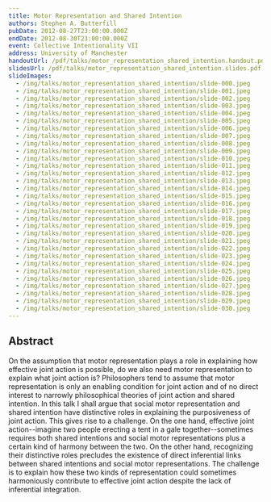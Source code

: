 ```yaml
---
title: Motor Representation and Shared Intention
authors: Stephen A. Butterfill
pubDate: 2012-08-27T23:00:00.000Z
endDate: 2012-08-30T23:00:00.000Z
event: Collective Intentionality VII
address: University of Manchester
handoutUrl: /pdf/talks/motor_representation_shared_intention.handout.pdf
slidesUrl: /pdf/talks/motor_representation_shared_intention.slides.pdf
slideImages:
  - /img/talks/motor_representation_shared_intention/slide-000.jpeg
  - /img/talks/motor_representation_shared_intention/slide-001.jpeg
  - /img/talks/motor_representation_shared_intention/slide-002.jpeg
  - /img/talks/motor_representation_shared_intention/slide-003.jpeg
  - /img/talks/motor_representation_shared_intention/slide-004.jpeg
  - /img/talks/motor_representation_shared_intention/slide-005.jpeg
  - /img/talks/motor_representation_shared_intention/slide-006.jpeg
  - /img/talks/motor_representation_shared_intention/slide-007.jpeg
  - /img/talks/motor_representation_shared_intention/slide-008.jpeg
  - /img/talks/motor_representation_shared_intention/slide-009.jpeg
  - /img/talks/motor_representation_shared_intention/slide-010.jpeg
  - /img/talks/motor_representation_shared_intention/slide-011.jpeg
  - /img/talks/motor_representation_shared_intention/slide-012.jpeg
  - /img/talks/motor_representation_shared_intention/slide-013.jpeg
  - /img/talks/motor_representation_shared_intention/slide-014.jpeg
  - /img/talks/motor_representation_shared_intention/slide-015.jpeg
  - /img/talks/motor_representation_shared_intention/slide-016.jpeg
  - /img/talks/motor_representation_shared_intention/slide-017.jpeg
  - /img/talks/motor_representation_shared_intention/slide-018.jpeg
  - /img/talks/motor_representation_shared_intention/slide-019.jpeg
  - /img/talks/motor_representation_shared_intention/slide-020.jpeg
  - /img/talks/motor_representation_shared_intention/slide-021.jpeg
  - /img/talks/motor_representation_shared_intention/slide-022.jpeg
  - /img/talks/motor_representation_shared_intention/slide-023.jpeg
  - /img/talks/motor_representation_shared_intention/slide-024.jpeg
  - /img/talks/motor_representation_shared_intention/slide-025.jpeg
  - /img/talks/motor_representation_shared_intention/slide-026.jpeg
  - /img/talks/motor_representation_shared_intention/slide-027.jpeg
  - /img/talks/motor_representation_shared_intention/slide-028.jpeg
  - /img/talks/motor_representation_shared_intention/slide-029.jpeg
  - /img/talks/motor_representation_shared_intention/slide-030.jpeg
---
```


## Abstract

On the assumption that motor representation plays a role in explaining how effective joint action is possible, do we also need motor representation to explain what joint action is? Philosophers tend to assume that motor representation is only an enabling condition for joint action and of no direct interest to narrowly philosophical theories of joint action and shared intention. In this talk I shall argue that social motor representation and shared intention have distinctive roles in explaining the purposiveness of joint action. This gives rise to a challenge. On the one hand, effective joint action--imagine two people erecting a tent in a gale together--sometimes requires both shared intentions and social motor representations plus a certain kind of harmony between the two. On the other hand, recognizing their distinctive roles precludes the existence of direct inferential links between shared intentions and social motor representations. The challenge is to explain how these two kinds of representation could sometimes harmoniously contribute to effective joint action despite the lack of inferential integration.

